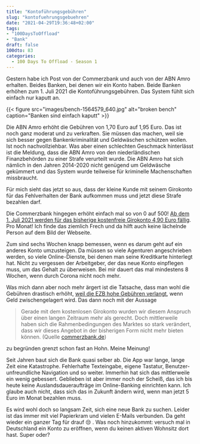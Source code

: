 ```yaml
---
title: "Kontoführungsgebühren"
slug: "kontofuehrungsgebuehren"
date: "2021-04-29T19:36:48+02:00"
tags: 
- "100DaysToOffload"
- "Bank"
draft: false
100dto: 83
categories:
  - 100 Days To Offload - Season 1
---
```


Gestern habe ich Post von der Commerzbank und auch von der ABN Amro erhalten. Beides Banken, bei denen wir ein Konto haben. Beide Banken erhöhen zum 1. Juli 2021 die Kontoführungsgebühren. Das System fühlt sich einfach nur kaputt an.

{{< figure src="images/bench-1564579_640.jpg" alt="broken bench" caption="Banken sind einfach kaputt" >}}

Die ABN Amro erhöht die Gebühren von 1,70 Euro auf 1,95 Euro. Das ist noch ganz moderat und zu verkraften. Sie müssen das machen, weil sie sich besser gegen Bankenkriminalität und Geldwäschen schützen wollen. Ist noch nachvollziehbar. Was aber einen schlechten Geschmack hinterlässt ist die Meldung, dass die ABN Amro von den niederländischen Finanzbehörden zu einer Strafe verurteilt wurde. Die ABN Amro hat sich nämlich in den Jahren 2014-2020 nicht genügend um Geldwäsche gekümmert und das System wurde teilweise für kriminelle Machenschaften missbraucht.

Für mich sieht das jetzt so aus, dass der kleine Kunde mit seinem Girokonto für das Fehlverhalten der Bank aufkommen muss und jetzt diese Strafe bezahlen darf.

Die Commerzbank hingegen erhöht einfach mal so von 0 auf 500! [Ab dem 1. Juli 2021 werden für das bisherige kostenfreie Girokonto 4,90 Euro fällig](https://www.commerzbank.de/portal/de/seiten/wechselinfo/inhalt/startseite/wechselinfo.html). Pro Monat! Ich finde das ziemlich Frech und da hilft auch keine lächelnde Person auf dem Bild der Webseite.

Zum sind sechs Wochen knapp bemessen, wenn es darum geht auf ein anderes Konto umzusteigen. Da müssen so viele Agenturen angeschrieben werden, so viele Online-Dienste, bei denen man seine Kreditkarte hinterlegt hat. Nicht zu vergessen der Arbeitgeber, der das neue Konto einpflegen muss, um das Gehalt zu überweisen. Bei mir dauert das mal mindestens 8 Wochen, wenn durch Corona nicht noch mehr.

Was mich dann aber noch mehr ärgert ist die Tatsache, dass man wohl die Gebühren drastisch erhöht, [weil die EZB hohe Gebühren verlangt](https://www.focus.de/finanzen/geldanlage/strafzinsen-erstes-geldhaus-verlangt-gebuehr-von-einem-prozent_id_13091864.html), wenn Geld zwischengelagert wird. Das dann noch mit der Aussage

> Gerade mit dem kostenlosen Girokonto wurden wir diesem Anspruch über einen langen Zeitraum mehr als gerecht. Doch mittlerweile haben sich die Rahmenbedingungen des Marktes so stark verändert, dass wir dieses Angebot in der bisherigen Form nicht mehr bieten können. (Quelle [commerzbank.de](https://www.commerzbank.de/portal/de/seiten/wechselinfo/inhalt/startseite/wechselinfo.html))

zu begründen grenzt schon fast an Hohn. Meine Meinung!

Seit Jahren baut sich die Bank quasi selber ab. Die App war lange, lange Zeit eine Katastrophe. Fehlerhafte Texteingabe, eigene Tastatur, Benutzer-unfreundliche Navigation und so weiter. Immerhin hat sich das mittlerweile ein wenig gebessert. Geblieben ist aber immer noch der Scheiß, das ich bis heute keine Auslandsdaueraufträge im Online-Banking einrichten kann. Ich glaube auch nicht, dass sich das in Zukunft ändern wird, wenn man jetzt 5 Euro im Monat bezahlen muss.

Es wird wohl doch so langsam Zeit, sich eine neue Bank zu suchen. Leider ist das immer mit viel Papierkram und vielen E-Mails verbunden. Da geht wieder ein ganzer Tag für drauf :unamused: . Was noch hinzukommt: versuch mal in Deutschland ein Konto zu eröffnen, wenn du keinen aktiven Wohnsitz dort hast. Super oder?
